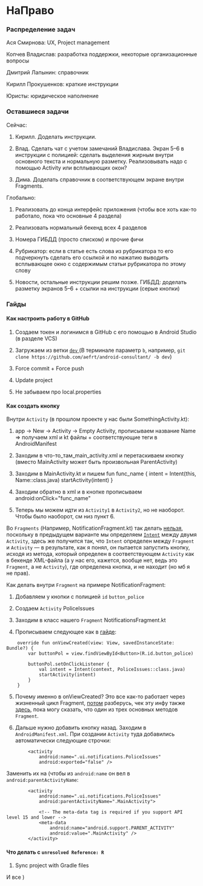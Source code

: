 # НаПраво

### Распределение задач

Ася Смирнова: UX, Project management

Копчев Владислав: разработка поддержки, некоторые организационные вопросы 

Дмитрий Лапынин: справочник

Кирилл Прокушенков: краткие инструкции 

Юристы: юридическое наполнение

### Оставшиеся задачи

Сейчас:

1. Кирилл. Доделать инструкции.

2. Влад. Сделать чат с учетом замечаний Владислава. Экран 5–6 в инструкции с полицией: сделать выделения жирным внутри основного текста и нормальную разметку. Реализовывать надо с помощью Activity или всплывающих окон?

3. Дима. Доделать справочник в соответствующем экране внутри Fragments.

Глобально:

1. Реализовать до конца интерфейс приложения (чтобы все хоть как-то работало, пока что основные 4 раздела)

2. Реализовать нормальный бекенд всех 4 разделов

3. Номера ГИБДД (просто списком) и прочие фичи

4. Рубрикатор: если в статье есть слова из рубрикатора то его подчеркнуть сделать его ссылкой и по нажатию выводить всплывающее окно с содержимым статьи рубрикатора по этому слову

5. Новости, остальные инструкции решим позже. ГИБДД: доделать разметку экранов 5–6 + ссылки на инструкции (серые кнопки)

### Гайды

#### Как настроить работу в GitHub

1. Создаем токен и логинимся в GitHub с его помощью в Android Studio (в разделе VCS)

2. Загружаем из ветки [`dev` ](https://github.com/aefrt/android-consultant/tree/dev) (В терминале параметр `b`, например, `git clone https://github.com/aefrt/android-consultant/ -b dev`) 

3. Force commit + Force push 

4. Update project

5. Не забываем про local.properties

#### Как создать кнопку

Внутри `Activity` (в прошлом проекте у нас были SomethingActivity.kt):

1. app -> New -> Activity -> Empty Activity, прописываем название Name => получаем xml и kt файлы + соответствующие теги в AndroidManifest

2. Заходим в что-то_там_main_activity.xml и перетаскиваем кнопку (вместо MainActivity может быть произвольная ParentActivity)

3. Заходим в MainActivity.kt и пишем fun func_name { intent = Intent(this, Name::class.java)
        startActivity(intent) }
        
4. Заходим обратно в xml и в кнопке прописываем android:onClick="func_name"

5. Теперь мы можем идти из `Activity1` в `Activity2`, но не наоборот. Чтобы было наоборот, см низ пункт 6.

Во `Fragments` (Например, NotificationFragment.kt) так делать [нельзя](https://developer.android.com/guide/topics/ui/controls/button#ClickListener), поскольку в предыдущем варианте мы определяем [`Intent`](https://stackoverflow.com/questions/14139774/android-app-crashing-fragment-and-xml-onclick) между двумя `Activity`, здесь же получится так, что `Intent` определен между `Fragment` и `Activity` — в результате, как я понял, он пытается запустить кнопку, исходя из метода, который определен в соответствующем `Activity` как в бекенде XML-файла (а у нас его, кажется, вообще нет, ведь это `Fragment`, а не `Activity`), где определена кнопка, и не находит (но мб я не прав). 

Как делать внутри `Fragment` на примере NotificationFragment:

1. Добавляем у кнопки с полицией `id` `button_police`

2. Создаем `Activity` PoliceIssues

3. Заходим в класс нашего `Fragment` NotificationsFragment.kt

4. Прописываем следующее как в [гайде](https://developer.android.com/guide/topics/ui/controls/button#ClickListener):

```
    override fun onViewCreated(view: View, savedInstanceState: Bundle?) {
        var buttonPol = view.findViewById<Button>(R.id.button_police)

        buttonPol.setOnClickListener {
            val intent = Intent(context, PoliceIssues::class.java)
            startActivity(intent)
        }
    }
```

5. Почему именно в onViewCreated? Это все как-то работает через жизненный цикл Fragment, [потом](https://stackoverflow.com/questions/25119090/difference-between-oncreateview-and-onviewcreated-in-fragment) разберусь, чек эту инфу также [здесь](https://developer.android.com/guide/fragments/lifecycle), пока могу сказать, что один из трех основных методов `Fragment`.

6. Дальше нужно добавить кнопку назад. Заходим в `AndroidManifest.xml`. При создании `Activity` туда добавились автоматически следующие строчки:

```
        <activity
            android:name=".ui.notifications.PoliceIssues"
            android:exported="false" />
```

Заменить их на (чтобы из `android:name` он вел в `android:parentActivityName`:

```
        <activity
            android:name=".ui.notifications.PoliceIssues"
            android:parentActivityName=".MainActivity">

            <!-- The meta-data tag is required if you support API level 15 and lower -->
            <meta-data
                android:name="android.support.PARENT_ACTIVITY"
                android:value=".MainActivity" />
        </activity>
```

#### Что делать с `unresolved Reference: R`

1. Sync project with Gradle files

И все )
